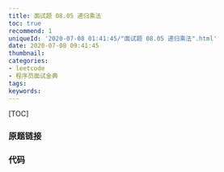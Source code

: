 ```yaml
---
title: 面试题 08.05 递归乘法
toc: true
recommend: 1
uniqueId: '2020-07-08 01:41:45/"面试题 08.05 递归乘法".html'
date: 2020-07-08 09:41:45
thumbnail:
categories:
- leetcode
- 程序员面试金典
tags:
keywords:
---
```


[TOC]

<!--more-->

### 原题链接



### 代码

```python

```

